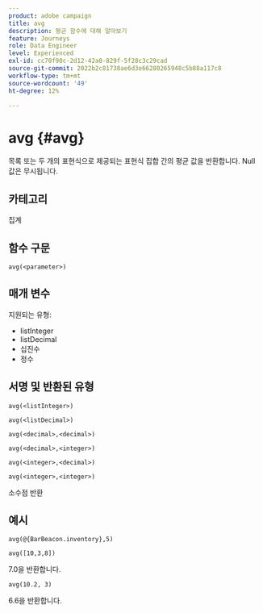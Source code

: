 ```yaml
---
product: adobe campaign
title: avg
description: 평균 함수에 대해 알아보기
feature: Journeys
role: Data Engineer
level: Experienced
exl-id: cc70f90c-2d12-42a0-829f-5f28c3c29cad
source-git-commit: 2022b2c81738ae6d3e66280265948c5b88a117c8
workflow-type: tm+mt
source-wordcount: '49'
ht-degree: 12%

---
```


# avg {#avg}

목록 또는 두 개의 표현식으로 제공되는 표현식 집합 간의 평균 값을 반환합니다. Null 값은 무시됩니다.


## 카테고리

집계

## 함수 구문

`avg(<parameter>)`

## 매개 변수

지원되는 유형:

* listInteger
* listDecimal
* 십진수
* 정수

## 서명 및 반환된 유형

`avg(<listInteger>)`

`avg(<listDecimal>)`

`avg(<decimal>,<decimal>)`

`avg(<decimal>,<integer>)`

`avg(<integer>,<decimal>)`

`avg(<integer>,<integer>)`

소수점 반환

## 예시

`avg(@{BarBeacon.inventory},5)`

`avg([10,3,8])`

7.0을 반환합니다.

`avg(10.2, 3)`

6.6을 반환합니다.
